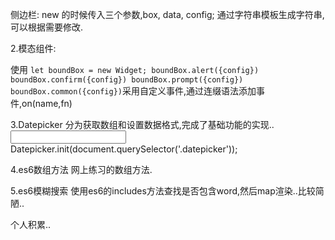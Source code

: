 侧边栏:
new 的时候传入三个参数,box, data, config;
通过字符串模板生成字符串,可以根据需要修改.

2.模态组件:

使用
`
 let boundBox = new Widget;
 boundBox.alert({config})
 boundBox.confirm({config})
 boundBox.prompt({config})
 boundBox.common({config})
`采用自定义事件,通过连缀语法添加事件,on(name,fn)

3.Datepicker
分为获取数组和设置数据格式,完成了基础功能的实现..
<input type="text" class="datepicker">
  Datepicker.init(document.querySelector('.datepicker'));

4.es6数组方法
网上练习的数组方法.

5.es6模糊搜索
使用es6的includes方法查找是否包含word,然后map渲染..比较简陋..


个人积累..
